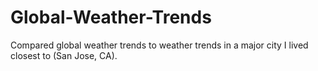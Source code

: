 # Global-Weather-Trends
Compared global weather trends to weather trends in a major city I lived closest to (San Jose, CA).
